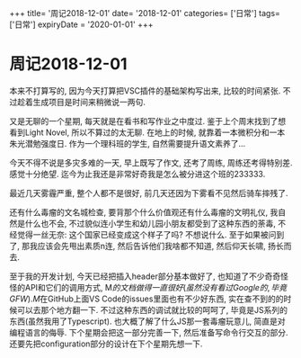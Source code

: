 +++
title= '周记2018-12-01'
date= '2018-12-01'
categories= ['日常']
tags= ['日常']
expiryDate = '2020-01-01'
+++

# 周记2018-12-01

本来不打算写的, 因为今天打算把VSC插件的基础架构写出来, 比较的时间紧张. 不过趁着生成项目是时间来稍微说一两句.

又是无聊的一个星期, 每天就是在看书和写作业之中度过. 鉴于上个周末找到了想看到Light Novel, 所以不算过的太无聊. 在地上的时候, 就靠着一本微积分和一本朱光潜勉强度日. 作为一个理科班的学生, 自然需要提升语文素养了...

今天不得不说是多灾多难的一天, 早上既写了作文, 还考了周练, 周练还考得特别差. 感觉十分绝望. 迄今为止我还是非常好奇我是怎么被分进这个班的233333. 

最近几天雾霾严重, 整个人都不是很好, 前几天还因为下雾看不见然后骑车摔残了. 

还有什么毒瘤的文名城检查, 要背那个什么价值观还有什么毒瘤的文明礼仪, 我自然是什么也不会, 不过貌似连小学生和幼儿园小朋友都受到了这种东西的荼毒, 不经觉得一丝无奈: 这个国家已经变成这个样子了吗? 不想说什么. 至于如果被问到了, 那我应该会先甩出素质n连, 然后告诉他们我啥都不知道, 然后仰天长啸, 扬长而去. 

至于我的开发计划, 今天已经把插入header部分基本做好了, 也知道了不少奇奇怪怪的API和它们的调用方式, M$的文档做得一直很好(虽然没有看过Google的, 毕竟GFW). M$在GitHub上面VS Code的issues里面也有不少好东西, 实在查不到的的时候可以去那个地方翻一下. 不过这种东西的调试就比较的呵呵了, 毕竟是JS系列的东西(虽然我用了Typescript). 也大概了解了什么JS那一套毒瘤玩意儿, 简直是对编程语言的侮辱. 下个星期会把这一部分完善一下, 然后准备写命令行交互的部分. 还要先把configuration部分的设计在下个星期先想一下. 
